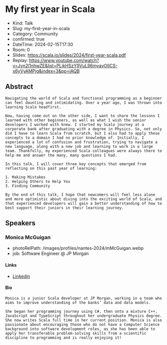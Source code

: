 # My first year in Scala

- Kind: Talk
- Slug: my-first-year-in-scala
- Category: Community
- confirmed: true
- DateTime: 2024-02-15T17:30
- Room: 0
- Slides: https://scala.io/slides/2024/first-year-scala.pdf
- Replay: https://www.youtube.com/watch?v=Jyn2l1nhwZE&list=PLjkHSzY9VuL96myavOIICS-x6yVyAMPjg&index=3&pp=iAQB

## Abstract

```
Navigating the world of Scala and functional programming as a beginner can feel daunting and intimidating. Over a year ago, I was thrown into learning Scala headfirst.

Now, having come out on the other side, I want to share the lessons I learned with other beginners, as well as what I wish the senior developers I worked with knew. I started my Scala journey at a corporate bank after graduating with a degree in Physics. So, not only did I have to learn Scala from scratch, but I also had to apply these concepts to a domain I had no prior knowledge of. Initially, I experienced a lot of confusion and frustration, trying to navigate a new language, along with a new job and learning to work in a large team. Thankfully, my experienced Scala colleagues were always there to help me and answer the many, many questions I had.

In this talk, I will cover three key concepts that emerged from reflecting on this past year of learning:

1. Making Mistakes
2. Helping Others to Help You
3. Finding Community

By the end of this talk, I hope that newcomers will feel less alone and more optimistic about diving into the exciting world of Scala, and that experienced developers will gain a better understanding of how to best support their juniors in their learning journey.
```

## Speakers

### Monica McGuigan

- photoRelPath: /images/profiles/nantes-2024/mMcGuigan.webp
- job: Software Engineer @ JP Morgan

#### Links

- [Linkedin](https://www.linkedin.com/in/monica-mcguigan)

#### Bio

```
Monica is a junior Scala developer at JP Morgan, working in a team who aims to improve understanding of the banks’ data and data models.

She began her programming journey using C#, then onto a mixture C++, JavaScript and TypeScript throughout her undergraduate Physics degree. She now writes Scala full time in her current position. Monica is also passionate about encouraging those who do not have a Computer Science background into software development roles, as she has been able to apply her transferable problem-solving skills from a scientific discipline to programming and is really enjoying it!
```
